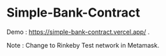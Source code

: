 # Simple-Bank-Contract
Demo : https://simple-bank-contract.vercel.app/ .

Note : Change to Rinkeby Test network in Metamask. 
